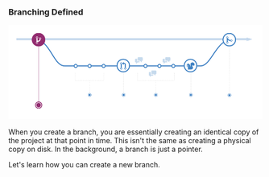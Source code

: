 ### Branching Defined

![GitHub Workflow](book/images/github-workflow.png)

When you create a branch, you are essentially creating an identical copy of the project at that point in time. This isn't the same as creating a physical copy on disk. In the background, a branch is just a pointer. 

Let's learn how you can create a new branch.
